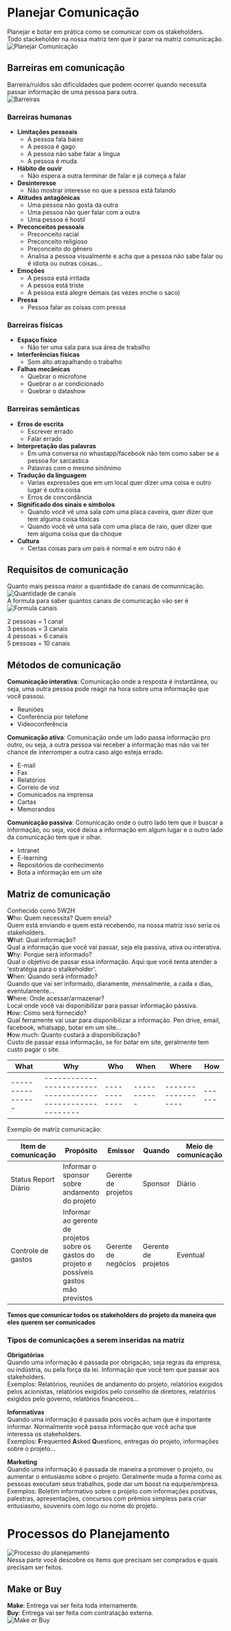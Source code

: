 # Planejar Comunicação
Planejar e botar em prática como se comunicar com os stakeholders.  
Todo stackeholder na nossa matriz tem que ir parar na matriz comunicação.  
![Planejar Comunicação](1.PNG)  

## Barreiras em comunicação
Barreira/ruídos são dificuldades que podem ocorrer quando necessita passar informação de uma pessoa para outra.  
![Barreiras](2.png)

### Barreiras humanas
* **Limitações pessoais**
  * A pessoa fala baixo
  * A pessoa é gago
  * A pessoa não sabe falar a língua
  * A pessoa é muda
* **Hábito de ouvir**
  * Não espera a outra terminar de falar e já começa a falar
* **Desinteresse**
  * Não mostrar interesse no que a pessoa está falando
* **Atitudes antagônicas**
  * Uma pessoa não gosta da outra
  * Uma pessoa não quer falar com a outra
  * Uma pessoa é hostil
* **Preconceitos pessoais**
  * Preconceito racial
  * Preconceito religioso
  * Preconceito do gênero
  * Analisa a pessoa visualmente e acha que a pessoa não sabe falar ou é idiota ou outras coisas...
* **Emoções**
  * A pessoa está irritada
  * A pessoa está triste
  * A pessoa está alegre demais (as vezes enche o saco)
* **Pressa**
  * Pessoa falar as coisas com pressa

### Barreiras físicas
* **Espaço físico**
  * Não ter uma sala para sua área de trabalho
* **Interferências físicas**
  * Som alto atrapalhando o trabalho
* **Falhas mecânicas**
  * Quebrar o microfone
  * Quebrar o ar condicionado
  * Quebrar o datashow

### Barreiras semânticas
* **Erros de escrita**
  * Escrever errado
  * Falar errado
* **Interpretação das palavras**
  * Em uma conversa no whastapp/facebook não tem como saber se a pessoa for sarcastica
  * Palavras com o mesmo sinônimo
* **Tradução da linguagem**
  * Varias expressões que em um local quer dizer uma coisa e outro lugar é outra coisa
  * Erros de concordância
* **Significado dos sinais e símbolos**
  * Quando você vê uma sala com uma placa caveira, quer dizer que tem alguma coisa tóxicas
  * Quando você vê uma sala com uma placa de raio, quer dizer que tem alguma coisa que da choque
* **Cultura**
  * Certas coisas para um país é normal e em outro não é

## Requisitos de comunicação
Quanto mais pessoa maior a quantidade de canais de comunnicação.  
![Quantidade de canais](3.png)  
A formula para saber quantos canais de comunicação vão ser é  
![Formula canais](4.PNG)  

2 pessoas = 1 canal  
3 pessoas = 3 canais  
4 pessoas = 6 canais  
5 pessoas = 10 canais  

## Métodos de comunicação
**Comunicação interativa**: Comunicação onde a resposta é instantânea, ou seja, uma outra pessoa pode reagir na hora sobre uma informação que você passou.  
* Reuniões  
* Conferência por telefone  
* Videoconferência  

**Comunicação ativa**: Comunicação onde um lado passa informação pro outro, ou seja, a outra pessoa vai receber a informação mas não vai ter chance de interromper a outra caso algo esteja errado.  
* E-mail
* Fax
* Relatórios
* Correio de voz
* Comunicados na imprensa
* Cartas
* Memorandos

**Comunicação passiva**: Comunicação onde o outro lado tem que ir buscar a informação, ou seja, você deixa a informação em algum lugar e o outro lado da comunicação tem que ir olhar.  
* Intranet
* E-learning
* Repositórios de conhecimento
* Bota a informação em um site

## Matriz de comunicação
Conhecido como 5W2H  
**W**ho: Quem necessita? Quem envia?  
Quem está enviando e quem está recebendo, na nossa matriz isso seria os stakeholders.  
**W**hat: Qual informação?  
Qual a informação que você vai passar, seja ela passiva, ativa ou interativa.  
**W**hy: Porque será informado?  
Qual o objetivo de passar essa informação. Aqui que você tenta atender a 'estratégia para o stalkeholder'.  
**W**hen: Quando será informado?  
Quando que vai ser informado, diaramente, mensalmente, a cada x dias, eventulamente...  
**W**here: Onde acessar/armazenar?  
Local onde você vai disponibilizar para passar informação pássiva.  
**H**ow: Como será fornecido?  
Qual ferramente vai usar para disponibilizar a informação. Pen drive, email, facebook, whatsapp, botar em um site...  
**H**ow much: Quanto custará a disponibilização?  
Custo de passar essa informação, se for botar em site, geralmente tem custo pagar o site.  

| What             | Why                                                      | Who          | When        | Where              | How  |
| ---------------- | -------------------------------------------------------- | ------------ | ----------- | ------------------ | ------ |
| ---------------- | -------------------------------------------------------- | ------------ | ----------- | ------------------ | ------ |

Exemplo de matriz comunicação:

| Item de comunicação  | Propósito | Emissor | Quando | Meio de comunicação | Como |
| -------------------- | --------- | ------- | ------ | ------------------- | ---- |
| Status Report Diário | Informar o sponsor sobre andamento do projeto | Gerente de projetos | Sponsor | Diário | Email | Template do status report |
| Controle de gastos | Informar ao gerente de projetos sobre os gastos do projeto e possíveis gastos mão previstos | Gerente de negócios | Gerente de projetos | Eventual | Reunião | Tempalte de ata de reunião |

**Temos que comunicar todos os stakeholders do projeto da maneira que eles querem ser comunicados**

### Tipos de comunicações a serem inseridas na matriz
**Obrigatórias**  
Quando uma informação é passada por obrigação, seja regras da empresa, ou indústria, ou pela força da lei. Informação que você tem que passar aos stakeholders.  
Exemplos: Relatórios, reuniões de andamento do projeto, relatórios exigidos pelos acionistas, relatórios exigidos pelo conselho de diretores, relatórios exigidos pelo governo, relatórios financeiros...  

**Informativas**  
Quando uma informação é passada pois vocês acham que é importante informar. Normalmente você passa informação que você acha que interessa os stakeholders.  
Exemplos: **F**requented **A**sked **Q**uestions, entregas do projeto, informações sobre o projeto...  

**Marketing**  
Quando uma informação é passada de maneira a promover o projeto,  ou aumentar o entusiasmo sobre o projeto. Geralmente muda a forma como as pessoas executam seus trabalhos, pode dar um boost na equipe/empresa.  
Exemplos: Boletim informativo sobre o projeto com informações positivas, palestras, apresentações, concursos com prêmios simpless para criar entusiasmo, souvenirs com logo ou nome do projeto.  

# Processos do Planejamento
![Processo do planejamento](5.PNG)  
Nessa parte você descobre os items que precisam ser comprados e quais precisam ser feitos.  

## Make or Buy
**Make**: Entrega vai ser feita toda internamente.  
**Buy**: Entrega vai ser feita com contratação externa.  
![Make or Buy](6.png)

